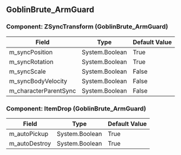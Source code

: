## GoblinBrute_ArmGuard

### Component: ZSyncTransform (GoblinBrute_ArmGuard)

|Field|Type|Default Value|
|---|---|---|
|m_syncPosition|System.Boolean|True|
|m_syncRotation|System.Boolean|True|
|m_syncScale|System.Boolean|False|
|m_syncBodyVelocity|System.Boolean|False|
|m_characterParentSync|System.Boolean|False|

### Component: ItemDrop (GoblinBrute_ArmGuard)

|Field|Type|Default Value|
|---|---|---|
|m_autoPickup|System.Boolean|True|
|m_autoDestroy|System.Boolean|True|

